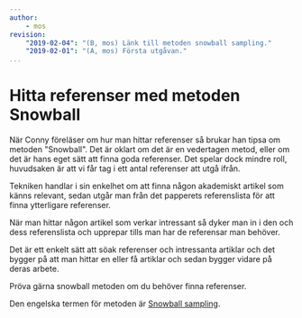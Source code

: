 ```yaml
---
author:
    - mos
revision:
    "2019-02-04": "(B, mos) Länk till metoden snowball sampling."
    "2019-02-01": "(A, mos) Första utgåvan."
...
```

Hitta referenser med metoden Snowball
==================================

När Conny föreläser om hur man hittar referenser så brukar han tipsa om metoden "Snowball". Det är oklart om det är en vedertagen metod, eller om det är hans eget sätt att finna goda referenser. Det spelar dock mindre roll, huvudsaken är att vi får tag i ett antal referenser att utgå ifrån.

Tekniken handlar i sin enkelhet om att finna någon akademiskt artikel som känns relevant, sedan utgår man från det papperets referenslista för att finna ytterligare referenser.

När man hittar någon artikel som verkar intressant så dyker man in i den och dess referenslista och upprepar tills man har de referensar man behöver.

Det är ett enkelt sätt att söak referenser och intressanta artiklar och det bygger på att man hittar en eller få artiklar och sedan bygger vidare på deras arbete.

Pröva gärna snowball metoden om du behöver finna referenser.

Den engelska termen för metoden är [Snowball sampling](https://en.wikipedia.org/wiki/Snowball_sampling).
